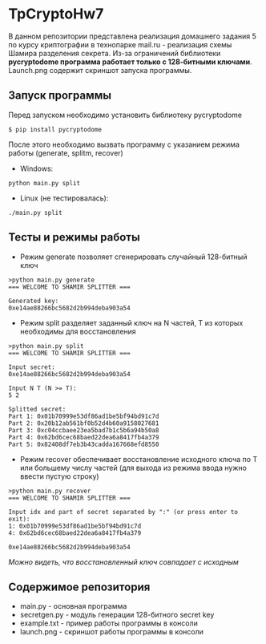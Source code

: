 # TpCryptoHw7
В данном репозитории представлена реализация домашнего задания 5 по курсу криптографии в технопарке mail.ru - реализация схемы Шамира разделения секрета. Из-за ограничений библиотеки **pycryptodome программа работает только с 128-битными ключами**. Launch.png содержит скриншот запуска программы.
## Запуск программы
Перед запуском необходимо установить библиотеку pycryptodome
```
$ pip install pycryptodome
```
После этого необходимо вызвать программу с указанием режима работы (generate, splitm, recover)
- Windows:
```
python main.py split
```
- Linux (не тестировалась):
```
./main.py split
```
## Тесты и режимы работы
- Режим generate позволяет сгенерировать случайный 128-битный ключ
```
>python main.py generate
=== WELCOME TO SHAMIR SPLITTER ===

Generated key:
0xe14ae88266bc5682d2b994deba903a54
```
- Режим split разделяет заданный ключ на N частей, T из которых необходимы для восстановления
```
>python main.py split
=== WELCOME TO SHAMIR SPLITTER ===

Input secret:
0xe14ae88266bc5682d2b994deba903a54

Input N T (N >= T):
5 2

Splitted secret:
Part 1: 0x01b70999e53df86ad1be5bf94bd91c7d
Part 2: 0x20b12ab561bf0b52d4b60a9158027681
Part 3: 0xc04ccbaee23ea5bad7b1c5b6a94b50a8
Part 4: 0x62bd6cec68baed22dea6a8417fb4a379
Part 5: 0x82408df7eb3b43cadda167668efd8550
```
- Режим recover обеспечивает восстановление исходного ключа по T или большему числу частей (для выхода из режима ввода нужно ввести пустую строку)
```
>python main.py recover
=== WELCOME TO SHAMIR SPLITTER ===

Input idx and part of secret separated by ":" (or press enter to exit):
1: 0x01b70999e53df86ad1be5bf94bd91c7d
4: 0x62bd6cec68baed22dea6a8417fb4a379

0xe14ae88266bc5682d2b994deba903a54
```
*Можно видеть, что восстановленный ключ совпадает с исходным* 
## Содержимое репозитория
- main.py - основная программа
- secretgen.py - модуль генерации 128-битного secret key
- example.txt - пример работы программы в консоли
- launch.png - скриншот работы программы в консоли